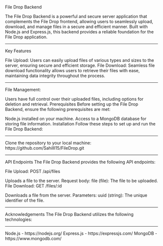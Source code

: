 File Drop Backend


The File Drop Backend is a powerful and secure server application that complements the File Drop frontend, allowing users to seamlessly upload, download, and manage files in a secure and efficient manner. Built with Node.js and Express.js, this backend provides a reliable foundation for the File Drop application.
<hr>

Key Features

File Upload: Users can easily upload files of various types and sizes to the server, ensuring secure and efficient storage.
File Download: Seamless file download functionality allows users to retrieve their files with ease, maintaining data integrity throughout the process.
<hr>
File Management:


Users have full control over their uploaded files, including options for deletion and retrieval.
Prerequisites
Before setting up the File Drop Backend, ensure the following prerequisites are met:

Node.js  installed on your machine.
Access to a MongoDB database for storing file information.
Installation
Follow these steps to set up and run the File Drop Backend:
<hr>
Clone the repository to your local machine:
https://github.com/Sahilll15/FileDrop.git
<hr>
API Endpoints
The File Drop Backend provides the following API endpoints:

File Upload: POST /api/files

Uploads a file to the server.
Request body:
file (file): The file to be uploaded.
File Download: GET /files/:id

Downloads a file from the server.
Parameters:
uuid (string): The unique identifier of the file.
<hr>
Acknowledgements
The File Drop Backend utilizes the following technologies:
<hr>
Node.js - https://nodejs.org/
Express.js - https://expressjs.com/
MongoDB - https://www.mongodb.com/


